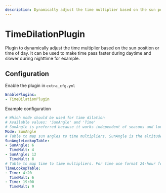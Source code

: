 ```yaml
---
description: Dynamically adjust the time multiplier based on the sun position
---
```


# TimeDilationPlugin

Plugin to dynamically adjust the time multiplier based on the sun position or time of day. It can be used to make time pass faster during daytime and slower during nighttime for example.

## Configuration
Enable the plugin in `extra_cfg.yml`
```yaml title="extra_cfg.yml"
EnablePlugins:
- TimeDilationPlugin
```

Example configuration
```yaml title="plugin_time_dilation_cfg.yml"
# Which mode should be used for time dilation 
# Available values: 'SunAngle' and 'Time'
# SunAngle is preferred because it works independent of seasons and longitude of the track
Mode: SunAngle
# Table to map sun angles to time multipliers. SunAngle is the altitude of the sun in degrees. 90° = sun directly overhead, -90° = sun directly underneath
SunAngleLookupTable:
- SunAngle: 6
  TimeMult: 4
- SunAngle: 12
  TimeMult: 8
# Table to map time to time multipliers. For time use format 24-hour format without leading zeros. For example 6:00 or 15:30
TimeLookupTable:
- Time: 4:20
  TimeMult: 6
- Time: 19:00
  TimeMult: 9

```